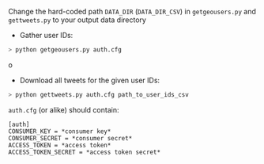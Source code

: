 
Change the hard-coded path `DATA_DIR` (`DATA_DIR_CSV`) in `getgeousers.py` and `gettweets.py` to your output data directory

- Gather user IDs:
```bash
> python getgeousers.py auth.cfg
```
o
- Download all tweets for the given user IDs:
```bash
> python gettweets.py auth.cfg path_to_user_ids_csv
```

`auth.cfg` (or alike) should contain:
```
[auth]
CONSUMER_KEY = *consumer key*
CONSUMER_SECRET = *consumer secret*
ACCESS_TOKEN = *access token*
ACCESS_TOKEN_SECRET = *access token secret*
```
